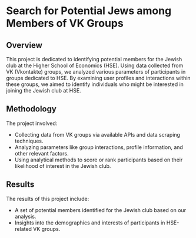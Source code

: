 # Search for Potential Jews among Members of VK Groups

## Overview

This project is dedicated to identifying potential members for the Jewish club at the Higher School
of Economics (HSE). Using data collected from VK (Vkontakte) groups, we analyzed various parameters
of participants in groups dedicated to HSE. By examining user profiles and interactions within these
groups, we aimed to identify individuals who might be interested in joining the Jewish club at HSE.

## Methodology

The project involved:

- Collecting data from VK groups via available APIs and data scraping techniques.
- Analyzing parameters like group interactions, profile information, and other relevant factors.
- Using analytical methods to score or rank participants based on their likelihood of interest in
  the Jewish club.

## Results

The results of this project include:

- A set of potential members identified for the Jewish club based on our analysis.
- Insights into the demographics and interests of participants in HSE-related VK groups.
